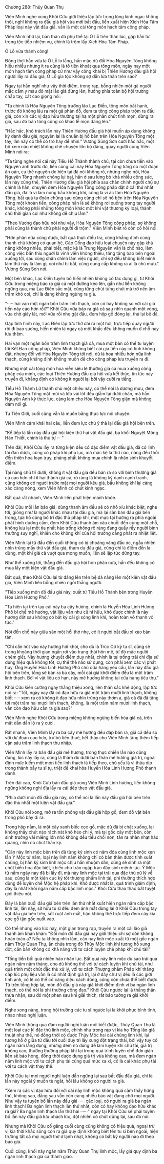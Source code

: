 




Chương 288: Thủy Quan Thụ


Viên Minh nghe xong Khôi Cửu giới thiệu lập tức trong lòng kinh ngạc không thôi, nghĩ không ra đấu giá hội vừa mới bắt đầu, liền xuất hiện Xích Hỏa Tâm Pháp loại này vật đấu giá, vẫn là một cái tông môn hạch tâm công pháp.

Viên Minh nhớ lại, bản thân đã phụ thể tại Ô Lỗ trên thân lúc, gặp hắn từ trong tộc tiếp nhiệm vụ, chính là trộm lấy Xích Hỏa Tâm Pháp.

Ô Lỗ vừa thành công!

Đồng thời hắn vừa là Ô Lỗ lo lắng, hắn mặc dù đối Hỏa Nguyên Tông không hiểu nhiều nhưng ít ra cũng là tổ tiên khoát qua tông môn, ngày nay một môn hạch tâm công pháp cứ như vậy công khai bị Thiên Hương đấu giá hội người lấy ra đấu giá, Ô Lỗ gia tộc không sợ dẫn lửa thân trên sao?

Ngay tại hắn nghĩ như vậy thời điểm, trong rạp, bỗng nhiên một gã người mặc cẩm y màu đỏ mặt lão giả đứng lên, hướng phía toàn bộ hội trường chắp tay, cất cao giọng nói:

"Ta chính là Hỏa Nguyên Tông trưởng lão Lạc Điền, tông môn bất hạnh, trước đó không lâu ra một gã phản đồ, đem ta tông công pháp trộm ra đấu giá, còn xin các vị đạo hữu thưởng tại hạ một phần chút tình mọn, đừng ra giá, sau đó bản tông cũng có khác lễ mọn dâng lên."

"Hắc hắc, khó trách lần này Thiên Hương đấu giá hội muốn áp dụng không ký danh đấu giá, nguyên lai là chuẩn bị hố bên trên Hỏa Nguyên Tông một tay, lần này có thể có trò hay để nhìn." Vương Sùng Sơn cười hắc hắc, một bộ xem náo nhiệt không chê chuyện lớn bộ dáng, quay người cùng Viên Minh nói ra:

"Ta từng nghe nói cái này Tiểu Hồ Thành thành chủ, tại còn chưa tiến vào Nguyên anh trước đó, liền cùng cái này Hỏa Nguyên Tông từng có một đoạn ân oán, cụ thể nguyên do hiện tại đã nói không rõ, nhưng nghe nói, Hỏa Nguyên Tông nhanh chóng lụi bại, hắn ở sau lưng bỏ khá nhiều công sức, lần này cũng thế, Thiên Hương đấu giá hội phía sau chân chính người chủ sự chính là hắn, chuyên đem Hỏa Nguyên Tông công pháp đặt ở cái thứ nhất đấu giá, đã là vì làm nóng bầu không khí, cũng là vì ác tâm Hỏa Nguyên Tông, bất quá ta đoán chừng sau cùng cũng chỉ sẽ hố bên trên Hỏa Nguyên Tông một khoản tiền, công pháp hẳn là sẽ không rơi xuống trong tay người khác, không phải những tông môn khác một khi vật thương kỳ loại, thành chủ thời gian coi như không dễ chịu lắm."

"Theo Vương đạo hữu nói như vậy, Hỏa Nguyên Tông công pháp, sợ không phải cũng là thành chủ phái người đi trộm." Viên Minh biết rõ còn cố hỏi nói.

"Hơn phân nửa cũng được, bất quá thực điều tra, cũng khẳng định cùng thành chủ không có quan hệ, Cáp Cống đạo hữu loại chuyện này gặp khả năng không nhiều, phải biết, mặc kệ là Trung Nguyên vẫn là chỗ nào, làm công việc bẩn thỉu người là vĩnh viễn không thiếu, tầng tầng bao bên ngoài xuống tới, sau cùng chân chính làm việc người, chỉ sợ đều không biết mình làm thứ này là làm gì, coi như bị bắt, cũng cung cấp không ra ai là chủ mưu." Vương Sùng Sơn nói.

Một bên khác, Lạc Điền tuyên bố hiển nhiên không có tác dụng gì, từ Khôi Cửu trong miệng báo ra giá cả một đường kéo lên, gần như liền không ngừng qua, mà Lạc Điền sắc mặt, cũng từng chút từng chút mà trở nên âm trầm khó coi, chỉ là đang không ngừng ra giá.

"····· hai vạn một ngàn bốn trăm linh thạch, còn có hay không so với cái giá tiền này cao hơn rồi?" Khôi Cửu vừa báo ra giá cả sau nhìn quanh một vòng, vừa chờ giây lát, mới vừa rồi nhẹ gật đầu, đem hộp gỗ đóng lại, thả lại bệ đá.

Gặp tình hình này, Lạc Điền lập tức thở dài ra một hơi, trực tiếp quay người rời đi bao sương, hiển nhiên là ngay cả một khắc đều không muốn ở chỗ này lưu thêm.

Hai vạn một ngàn bốn trăm linh thạch giá cả, mua một bản có thể tu luyện tới Kết Đan công pháp, Viên Minh không biết cái giá tiền này có tính không đắt, nhưng đối với Hỏa Nguyên Tông tới nói, dù là hoa nhiều hơn nữa linh thạch, cũng khẳng định không muốn để cho công pháp lưu truyền ra đi.

Nhưng một cái tông môn hoa viễn siêu lẽ thường giá cả mua xuống công pháp của mình, các loại Thiên Hương đấu giá hội vừa kết thúc, tin tức này truyền đi, khẳng định có không ít người lại bởi vậy cười ra tiếng.

Tiểu Hồ Thành Lữ thành chủ một chiêu này, có thể nói là dương mưu, đem Hỏa Nguyên Tông mặt mũi và lớp vải lót đều giẫm tại dưới chân, mà hắn Nguyên Anh kỳ thực lực, càng làm cho Hỏa Nguyên Tông giận mà không dám nói gì.

Tu Tiên Giới, cuối cùng vẫn là muốn bằng thực lực nói chuyện.

Viên Minh cảm khái hai câu, liền đem lực chú ý thả lại đấu giá hội bên trên.

"Kế tiếp là lần này đấu giá hội kiện thứ hai vật đấu giá, ba khối Nguyệt Mông Hàn Thiết, chính là thủ tự ··· "

Trên đài, Khôi Cửu lấy ra từng kiện đều có đặc điểm vật đấu giá, đã có linh tài đan dược, cũng có pháp khí phù lục, mà mặc kệ là thứ nào, nàng đều thổi đến thiên hoa loạn trụy, phảng phất không mua chính là nhân sinh khuyết điểm.

Tại nàng chủ trì dưới, không ít vật đấu giá đều bán ra so với bình thường giá cả cao hơn chí ít hai thành giá cả, rõ ràng là không ký danh cạnh tranh, cũng không có người trước mặt mọi người kêu giá, bầu không khí lại càng xào càng nóng, xem Viên Minh có chút kinh ngạc.

Bất quá rất nhanh, Viên Minh liền phát hiện mánh khóe.

Khôi Cửu mỗi lần báo giá, dùng thanh âm đều sẽ có nhỏ xíu khác biệt, nghe tới, giống như là người khác nhau tại đấu giá, mà lại sàn bán đấu giá bên trong, tựa hồ cũng bố trí đặc thù pháp khí, một mực tại hướng ra phía ngoài phát hình dương cầm, đem Khôi Cửu thanh âm xâu chuỗi đến cùng một chỗ, không lưu lại một tia nhất hào trống không rõ ràng đang quấy rầy người bình thường suy nghĩ, khiến cho không khí của hội trường càng phát ra nhiệt liệt.

Viên Minh lại từ đầu đến cuối không có bị choáng váng đầu óc, ngẫu nhiên nhìn trúng mấy thứ vật đấu giá, tham dự đấu giá, cũng chỉ là điểm đến là dừng, một khi giá cả vượt qua mong muốn, liền sẽ lập tức dừng tay.

Như thế xuống tới, thẳng đến đấu giá hội hơn phân nửa, hắn đều không có mua lấy một kiện vật đấu giá.

Bất quá, theo Khôi Cửu lại từ dâng lên trên bệ đá nâng lên một kiện vật đấu giá, Viên Minh liền bỗng nhiên ngồi thẳng người.

"Tiếp xuống món đồ đấu giá này, xuất từ Tiểu Hồ Thành bên trong Huyền Hóa Linh Hương Phô."

"Ta hiện tại trên tay cái này ba cây hương, chính là Huyền Hóa Linh Hương Phô bí chế mê hương, vật liệu vẫn như cũ hi hữu, khó được chính là này hương đốt sau không có bất kỳ cái gì sóng linh khí, hoàn toàn vô thanh vô tức."

Nói đến chỗ này giữa sân một hồi thở nhẹ, có ít người bắt đầu xì xào bàn tán.

"Chỉ cần hút vào này hương hơi khói, cho dù là Trúc Cơ kỳ tu sĩ, cũng sẽ trong khoảng thời gian ngắn rơi vào trạng thái hôn mê, từ đó mặc người chém giết. Này hương khuyết điểm duy nhất, chính là tại trống trải chi địa sử dụng hiệu quả không tốt, cụ thể thế nào sử dụng, còn phải xem các vị phát huy. Ứng Huyền Hóa Linh Hương Phô chủ cửa hàng yêu cầu, lần này đấu giá hội bên trên, tổng sẽ bán ra ba cây, mỗi cái giá khởi điểm đều là một trăm linh thạch. Bởi vì vật liệu có hạn, này mê hương không tại cửa hàng tiêu thụ."

Khôi Cửu kiên cường ngay thẳng thiệu xong, liền thần sắc khẽ động, lập tức nói ra: "Tốt, ngày nay đã có đạo hữu ra giá một trăm mười linh thạch, không biết ····· xem ra có không ít đạo hữu nhìn trúng này thơm a, giá cả đã đã tăng tới một trăm hai mươi linh thạch, không, là một trăm năm mươi linh thạch, vẫn còn đạo hữu cần ra giá sao?"

Viên Minh nghe Khôi Cửu trong miệng không ngừng biến hóa giá cả, trên mặt dần dần lộ ra ý cười.

Rất nhanh, Viên Minh lấy ra ba cây mê hương đều đập bán ra, giá cả đều so với dự đoán cao hơn, trừ bỏ tiền thuê, hết thảy cho Viên Minh tăng thêm tiếp cận sáu trăm linh thạch thu nhập.

Viên Minh lấy ra bán đấu giá mê hương, trong thực chiến lần nào cũng đúng, lúc này lấy ra, cũng là thăm dò dưới bản thân mê hương giá trị, ngoài định mức kiếm một món tiền linh thạch là tiếp theo, chủ yếu là vì thừa dịp trong thành bầy tu sĩ tụ, triệt để khai hỏa Huyền Hóa Linh Hương Phô thanh danh.

Trên đài cao, Khôi Cửu bán đấu giá xong Viên Minh Linh hương, liền không ngừng không nghỉ địa lấy ra cái tiếp theo vật đấu giá.

"Phía dưới món đồ đấu giá này, có thể nói là lần này đấu giá hội bên trên đặc thù nhất một kiện vật đấu giá."

Khôi Cửu nói xong, mở ra tồn phóng vật đấu giá hộp gỗ, đem đồ vật bên trong phô bày đi ra.

Trong hộp nằm, là một cây xanh biếc cọc gỗ, mặc dù đã bị chặt xuống, lại không thấy chút nào rách nát khô héo chi ý, mà tại gốc cây một bên, còn sinh trưởng vài miếng lớn nhỏ không đều tiểu chồi non, tản ra nhàn nhạt hào quang, nhìn có chút thần kỳ.

"Căn này linh mộc bên trên đã từng ký sinh có năm đóa cùng linh mộc xen lẫn Ỷ Mộc tử nấm, loại này linh nấm không chỉ có bản thân dược tính xuất chúng, bị hắn ký sinh linh mộc chịu hắn nhuộm dần, cũng sẽ sinh ra một chút biến hóa đặc biệt, khiến cho tràn ngập tràn đầy sinh mệnh lực. Ỷ Mộc tử nấm ngày nay đã bị lấy đi, mà này linh mộc tại trải qua đặc thù xử lý về sau, cũng là một kiện cực kỳ tốt thượng phẩm linh tài, phi thường thích hợp dùng để luyện chế Mộc hệ pháp khí. Khó được nhất là, quá trình giám định, đây là nhất khối ngàn năm cấp bậc linh mộc." Khôi Cửu thao thao bất tuyệt giới thiệu nói.

Đây là bản buổi đấu giá bên trên lần thứ nhất xuất hiện ngàn năm cấp bậc linh tài, lần này, sở hữu tu sĩ đều đem ánh mắt dừng lại ở Khôi Cửu trong tay vật đấu giá bên trên, sốt ruột ánh mắt, hận không thể trực tiếp đem cây kia cọc gỗ tận gốc nuốt vào.

Có thể nhưng vào lúc này, một gian trong rạp, truyền ra một cái lão giả thanh âm khàn khàn: "Đối món đồ đấu giá này giới thiệu chỉ sợ còn không hoàn toàn a? Nếu ta không nhìn lầm, căn này linh mộc xuất từ một gốc ngàn năm Thủy Quan Thụ, ẩn chứa trong đó Thủy Mộc linh khí tương hỗ xung đột, căn bản không có khả năng với tư cách luyện chế pháp khí chủ tài!"

"Tống tiền bối quả nhiên hảo nhãn lực. Bất quá này linh mộc dù sao trải qua ngàn năm năm tháng, cho dù không thể với tư cách luyện khí chủ tài, như quá trình một chút đặc thù xử lý, với tư cách Thượng phẩm Pháp khí thăng cấp lúc phụ liệu vẫn là có nhất định giá trị, lại ở đây chư vị đều là các giới tinh anh, có lẽ có thể có càng diệu cách dùng, cũng còn chưa thể biết được. Từ trên tổng hợp lại, món đồ đấu giá này giá khởi điểm định vì ba ngàn linh thạch, có thể nói là phi thường công đạo." Khôi Cửu ngược lại là thẳng thắn thừa nhận, sau đó một phen sau khi giải thích, rất báo tường ra giá khởi điểm.

Nghe xong nàng, trong hội trường các tu sĩ ngược lại là khôi phục bình tĩnh, nhao nhao nghị luận.

Viên Minh thông qua đám người nghị luận mới biết được, Thủy Quan Thụ là một loại cực kì đặc thù linh mộc, chính như trong rạp vị kia họ Tống lão giả thuật như thế, nó đồng thời có được Thủy Mộc hai cái chủng linh khí, lại tương hỗ ở giữa từ đầu tới cuối duy trì lấy xung đột trạng thái, bởi vậy tuy có ngàn năm lắng đọng, nhưng đem nó dùng để làm luyện khí chủ tài, giá trị không cao, thường thường pháp khí tại trong quá trình luyện chế đơn giản liền sẽ báo hỏng, đồng thời dược dụng giá trị vừa không cao, mà đem ngàn năm linh mộc với tư cách phụ tài cũng quá mức xa xỉ, có là cái khác phụ tài với tư cách vật thay thế.

Khôi Cửu tại mọi người nghị luận dần ngừng lại sau bắt đầu đấu giá, chỉ là lần này ngoài ý muốn tẻ ngắt, hồi lâu không có người ra giá.

"Xem ra các vị đạo hữu đối với cái này linh mộc không quá cảm thấy hứng thú, không sao, đằng sau vẫn còn càng nhiều bảo vật đang chờ mọi người. Như vậy ta tuyên bố lần này đấu giá ····· các loại, có người ra giá ba ngàn linh thạch! Ba ngàn linh thạch lần thứ nhất, còn có hay không đạo hữu khác ra giá? Ba ngàn linh thạch lần thứ hai ······" ngay tại Khôi Cửu sẽ phải tuyên bố lần này đấu giá lưu phách lúc, đột nhiên có chút dừng lại, sau đó nói.

Nhưng mà Khôi Cửu cố gắng cuối cùng cũng không có hiệu quả, ngoại trừ vị kia thời khắc sống còn ra giá quy định không biết tên tu sĩ bên ngoài, hiện trường tất cả mọi người thờ ơ lạnh nhạt, không có bất kỳ người nào đi theo báo giá.

Cuối cùng, khối này ngàn năm Thủy Quan Thụ linh mộc, lấy giá quy định ba ngàn linh thạch giá cả thành giao.




